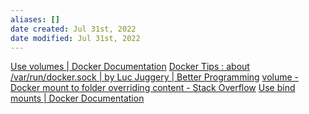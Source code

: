 ```yaml
---
aliases: []
date created: Jul 31st, 2022
date modified: Jul 31st, 2022
---
```

[Use volumes | Docker Documentation](https://docs.docker.com/storage/volumes/)
[Docker Tips : about /var/run/docker.sock | by Luc Juggery | Better Programming](https://betterprogramming.pub/about-var-run-docker-sock-3bfd276e12fd)
[volume - Docker mount to folder overriding content - Stack Overflow](https://stackoverflow.com/questions/47664107/docker-mount-to-folder-overriding-content)
[Use bind mounts | Docker Documentation](https://docs.docker.com/storage/bind-mounts/)

